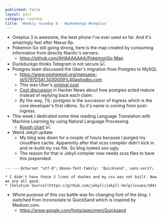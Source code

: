 ```yaml
---
published: false
layout: post
category: roundup
title: 'Weekly roundup 8 - #pokemongo #oneplus'
---
```

* Oneplus 3 is awesome, the best phone I've ever used so far. And it's amazingly fast after Nexus 6p. 
* Pokemon Go still going strong, here is the map created by consuming information from directly Niantic's servers:
	* <https://github.com/AHAAAAAAA/PokemonGo-Map>
* Duckduckgo thinks Telegram is not secure
![](https://pbs.twimg.com/media/CopP0O-UkAAyy5W.jpg:large)
* Postgres team discussed the Uber's migration from Postgres to MySQL
	* <https://www.postgresql.org/message-id/5797D5A1.5030009%40agliodbs.com>
    * This was Uber's [original post](https://eng.uber.com/mysql-migration/)
    * [Cool discussion](https://news.ycombinator.com/item?id=12201353) in Hacker News about how postgres acted mature instead of replying back each claim.
    * By the way, TIL: postgres is the successor of Ingress which is the core developer's first rdbms. So it's name is coming from post-ingress.
* This week I dedicated some time reading Language Translation with Machine Learning by using Natural Language Processing.
	* [Rough chart](http://language.worldofcomputing.net/category/machine-translation)
    ![](http://language.worldofcomputing.net/wp-content/uploads/2010/11/machine-translation-process1.JPG)
* Weird Jekyll update
	* My blog was down for a couple of hours because I purged my cloudflare cache. Apparently after that scss compiler didn't kick in and re-build my css file. So blog looked soo ugly.
    * The reason for that is Jekyll compiler now needs scss files to have this prepended:

`---`
`---`
`@charset "utf-8";`
`$base-font-family: 'Quicksand', sans-serif;`

	* I didn't have those 2 lines of dashes and my css was not built. Now we are all good.
    * [Solution Source](https://github.com/jekyll/jekyll-help/issues/104)
* Whole purpose of this css battle was for changing font of the blog. I switched from Inconsolate to QuickSand which is inspired by Medium.com.
	* https://www.google.com/fonts/specimen/Quicksand
